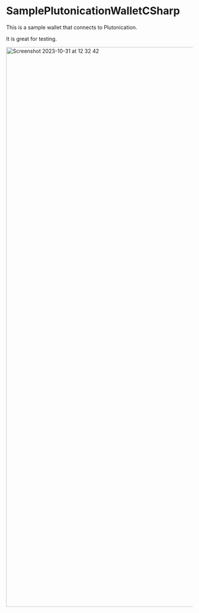 # SamplePlutonicationWalletCSharp

This is a sample wallet that connects to Plutonication.

It is great for testing.

<img width="1512" alt="Screenshot 2023-10-31 at 12 32 42" src="https://github.com/RostislavLitovkin/SamplePlutonicationWalletCSharp/assets/77352013/5ed28bc0-9d53-4322-b3dc-c01104260efb">

